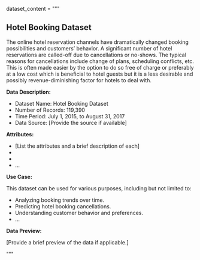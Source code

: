 dataset_content = """
## Hotel Booking Dataset

The online hotel reservation channels have dramatically changed booking possibilities and customers’ behavior. A significant number of hotel reservations are called-off due to cancellations or no-shows. The typical reasons for cancellations include change of plans, scheduling conflicts, etc. This is often made easier by the option to do so free of charge or preferably at a low cost which is beneficial to hotel guests but it is a less desirable and possibly revenue-diminishing factor for hotels to deal with.

**Data Description:**

- Dataset Name: Hotel Booking Dataset
- Number of Records: 119,390
- Time Period: July 1, 2015, to August 31, 2017
- Data Source: [Provide the source if available]

**Attributes:**

- [List the attributes and a brief description of each]
- [Attribute 1]: [Description]
- [Attribute 2]: [Description]
- ...

**Use Case:**

This dataset can be used for various purposes, including but not limited to:

- Analyzing booking trends over time.
- Predicting hotel booking cancellations.
- Understanding customer behavior and preferences.
- ...

**Data Preview:**

[Provide a brief preview of the data if applicable.]

"""





